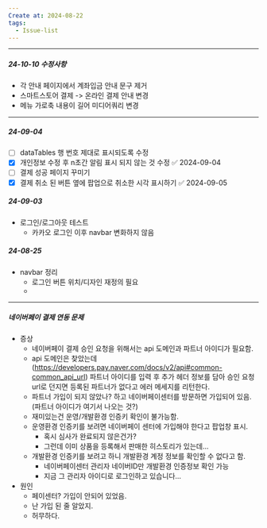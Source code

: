 ```yaml
---
Create at: 2024-08-22
tags:
  - Issue-list
---
```

---

##### 24-10-10 수정사항
- 각 안내 페이지에서 계좌입금 안내 문구 제거
- 스마트스토어 결제 -> 온라인 결제 안내 변경
- 메뉴 가로축 내용이 길어 미디어쿼리 변경

---
##### 24-09-04
- [ ] dataTables 행 번호 제대로 표시되도록 수정
- [x] 개인정보 수정 후 n초간 알림 표시 되지 않는 것 수정 ✅ 2024-09-04
- [ ] 결제 성공 페이지 꾸미기
- [x] 결제 취소 된 버튼 옆에 팝업으로 취소한 시각 표시하기 ✅ 2024-09-05

##### 24-09-03
- 로그인/로그아웃 테스트
	- 카카오 로그인 이후 navbar 변화하지 않음
##### 24-08-25
- navbar 정리
	- 로그인 버튼 위치/디자인 재정의 필요
	- 

---
##### 네이버페이 결제 연동 문제
- 증상
	- 네이버페이 결제 승인 요청을 위해서는 api 도메인과 파트너 아이디가 필요함.
	- api 도메인은 찾았는데 (https://developers.pay.naver.com/docs/v2/api#common-common_api_url) 파트너 아이디를 입력 후 추가 헤더 정보를 담아 승인 요청 url로 던지면 등록된 파트너가 없다고 에러 메세지를 리턴한다.
	- 파트너 가입이 되지 않았나? 하고 네이버페이센터를 방문하면 가입되어 있음. (파트너 아이디가 여기서 나오는 것?)
	- 재미있는건 운영/개발환경 인증키 확인이 불가능함.
	- 운영환경 인증키를 보려면 네이버페이 센터에 가입해야 한다고 팝업창 표시.
		- 혹시 심사가 완료되지 않은건가?
		- 그런데 이미 상품을 등록해서 판매한 히스토리가 있는데...
	- 개발환경 인증키를 보려고 하니 개발환경 계정 정보를 확인할 수 없다고 함.
		- 네이버페이센터 관리자 네이버ID만 개발환경 인증정보 확인 가능
		- 지금 그 관리자 아이디로 로그인하고 있습니다...
- 원인
	- 페이센터? 가입이 안되어 있었음.
	- 난 가입 된 줄 알았지.
	- 허무하다.
